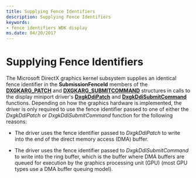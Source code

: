 ```yaml
---
title: Supplying Fence Identifiers
description: Supplying Fence Identifiers
keywords:
- fence identifiers WDK display
ms.date: 04/20/2017
---
```


# Supplying Fence Identifiers


The Microsoft DirectX graphics kernel subsystem supplies an identical fence identifier in the **SubmissionFenceId** members of the [**DXGKARG\_PATCH**](/windows-hardware/drivers/ddi/d3dkmddi/ns-d3dkmddi-_dxgkarg_patch) and [**DXGKARG\_SUBMITCOMMAND**](/windows-hardware/drivers/ddi/d3dkmddi/ns-d3dkmddi-_dxgkarg_submitcommand) structures in calls to the display miniport driver's [**DxgkDdiPatch**](/windows-hardware/drivers/ddi/d3dkmddi/nc-d3dkmddi-dxgkddi_patch) and [**DxgkDdiSubmitCommand**](/windows-hardware/drivers/ddi/d3dkmddi/nc-d3dkmddi-dxgkddi_submitcommand) functions. Depending on how the graphics hardware is implemented, the driver is only required to use the fence identifier passed to one of either the *DxgkDdiPatch* or *DxgkDdiSubmitCommand* function for the following reasons:

-   The driver uses the fence identifier passed to *DxgkDdiPatch* to write into the end of the direct memory access (DMA) buffer.

-   The driver uses the fence identifier passed to *DxgkDdiSubmitCommand* to write into the ring buffer, which is the buffer where DMA buffers are queued for execution by the graphics processing unit (GPU) (most GPU types use a DMA buffer queuing model).

 

